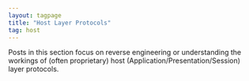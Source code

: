 ```yaml
---
layout: tagpage
title: "Host Layer Protocols"
tag: host
---
```

Posts in this section focus on reverse engineering or understanding the workings of (often proprietary) host (Application/Presentation/Session) layer protocols.
